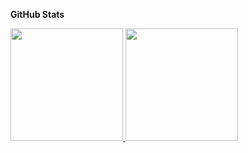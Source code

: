 <b>GitHub Stats</b>

<div>
  <a href="https://github.com/Acgusto">
  <img height="180em" src="https://github-readme-stats.vercel.app/api?username=Acgusto&show_icons=true&theme=dark&include_all_commits=true&count_private=true">
  <img height="180em" src="https://github-readme-stats.vercel.app/api/top-langs/?username=Acgusto&layout=compact&langs_count=16&theme=dark">
</div>
